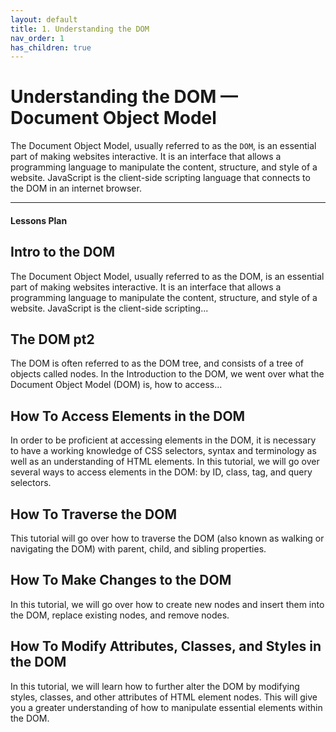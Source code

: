 ```yaml
---
layout: default
title: 1. Understanding the DOM
nav_order: 1
has_children: true
---
```


# Understanding the DOM — Document Object Model
The Document Object Model, usually referred to as the `DOM`, is an essential part of making websites interactive. It is an interface that allows a programming language to manipulate the content, structure, and style of a website. JavaScript is the client-side scripting language that connects to the DOM in an internet browser.

---

#### Lessons Plan


## Intro to the DOM
The Document Object Model, usually referred to as the DOM, is an essential part of making websites interactive. It is an interface that allows a programming language to manipulate the content, structure, and style of a website. JavaScript is the client-side scripting...

## The DOM pt2
The DOM is often referred to as the DOM tree, and consists of a tree of objects called nodes. In the Introduction to the DOM, we went over what the Document Object Model (DOM) is, how to access...

## How To Access Elements in the DOM
In order to be proficient at accessing elements in the DOM, it is necessary to have a working knowledge of CSS selectors, syntax and terminology as well as an understanding of HTML elements. In this tutorial, we will go over several ways to access elements in the DOM: by ID, class, tag, and query selectors.

## How To Traverse the DOM
This tutorial will go over how to traverse the DOM (also known as walking or navigating the DOM) with parent, child, and sibling properties.

## How To Make Changes to the DOM
In this tutorial, we will go over how to create new nodes and insert them into the DOM, replace existing nodes, and remove nodes.

## How To Modify Attributes, Classes, and Styles in the DOM
In this tutorial, we will learn how to further alter the DOM by modifying styles, classes, and other attributes of HTML element nodes. This will give you a greater understanding of how to manipulate essential elements within the DOM.

<!-- # Understanding the DOM
## Introduction to the DOM
### Understanding the DOM Tree and Nodes
## How To Access Elements in the DOM

## What is the DOM?
The Document Object Model (DOM) is a programming interface for web documents. It represents the page so that programs can change the document structure, style, and content. The DOM represents the document as nodes and objects; that way, programming languages can interact with the page.

DOM stands for Document Object Model. In the world of web, all HTML webpages are referred to as documents. The Document Object Model represents each of these web pages in a tree-like structure to make it easier to access and manage the elements.


### A document as a hierarchy of nodes
{: .no_toc }

The DOM represents an HTML or XML document as a hierarchy of nodes. Consider the following HTML document:

```html
<html>
    <head>
        <title>JavaScript DOM</title>
    </head>
    <body>
        <p>Hello DOM!</p>
    </body>
</html>
```

In this DOM tree, the document is the root node. The root node has one child which is the `<html>` element. The `<html>` element is called the document element.
Each document can have only one document element. In an HTML document, the document element is the `<html>` element. Each markup can be represented by a node in the tree.
The nodes in the `DOM` are also referred to as parents, children, and siblings, depending on their relation to other nodes.


## Understanding the DOM Tree and Nodes
The `DOM` is often referred to as the DOM tree, and consists of a tree of objects called nodes. All items in the DOM are defined as `nodes`. and `nodes` are the name of any type of object in the DOM tree. It could be one of the built-in DOM elements such as the document itself, document.head or document.body. A node could be an HTML tag specified in the HTML such as `<input>, <div>,<h2>, <p>` or it could be a comment node, text node… In fact, a node is any DOM object and every node has a parent, every node is allowed to have one or more children or even zero children.

### What is an element?
An element is a specific type of node, one that can be directly specified in the HTML with an HTML tag and can have properties like an id or a class. can have children, etc. When an HTML `element` is an item in the DOM, it is referred to as an `element` node. You may be familiar with an ancestral family tree, which consists of parents, children, and siblings. 

<iframe height="300" style="width: 100%;" scrolling="no" title="Simple HTML Page (Now with JavaScript!)" src="https://codepen.io/team/turing/embed/kXwjbv?default-tab=js%2Cresult&editable=true" frameborder="no" loading="lazy" allowtransparency="true" allowfullscreen="true">
  See the Pen <a href="https://codepen.io/team/turing/pen/kXwjbv">
  Simple HTML Page (Now with JavaScript!)</a> by Turing School of Software and Design (<a href="https://codepen.io/team/turing">@turing</a>)
  on <a href="https://codepen.io">CodePen</a>.
</iframe>


---


##### Notes
Any lone text outside of an element is a text node, and an HTML comment is a comment node.
In addition to these three node types, the **document itself is a document node**, which is the root of all other nodes.

##### Vocab
- `HTML Element` A building block that makes up the structure of a web page.
- `CSS Selector` A way to identify a set elements, typically using a tag, class or id.
- `DOM Document Object Model`, the JS interface used to interact with HTML
- `Event` Any event which takes place in the DOM, these can be generated by users or the browser.
- `EventHandler` A function that will run when a specific event occurs

##### Summary
```
    Summary
    What is the DOM?
    How do we get information out of the DOM and into our JS?
    How do we add information to the DOM?
    How can we change the CSS of elements?
    What is the preferred method for updating our CSS using JS?
``` -->